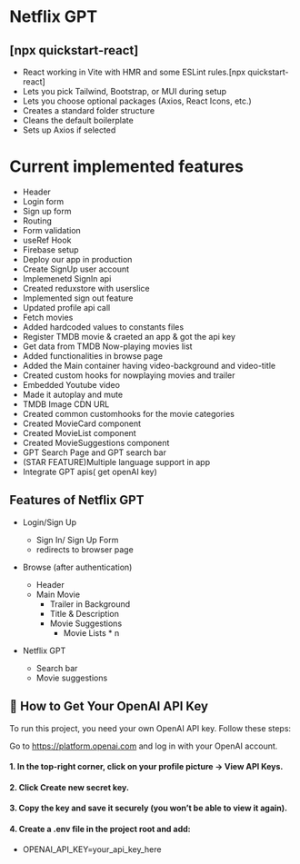 
# Netflix GPT

## [npx quickstart-react]

- React working in Vite with HMR and some ESLint rules.[npx quickstart-react]
- Lets you pick Tailwind, Bootstrap, or MUI during setup
- Lets you choose optional packages (Axios, React Icons, etc.)
- Creates a standard folder structure
- Cleans the default boilerplate
- Sets up Axios if selected

# Current implemented features

- Header
- Login form
- Sign up form
- Routing
- Form validation
- useRef Hook
- Firebase setup
- Deploy our app in production
- Create SignUp user account
- Implemenetd SignIn api
- Created reduxstore with userslice
- Implemented sign out feature
- Updated profile api call
- Fetch movies
- Added hardcoded values to constants files
- Register TMDB movie & craeted an app & got the api key
- Get data from TMDB Now-playing movies list
- Added functionalities in browse page
- Added the Main container having video-background and video-title
- Created custom hooks for nowplaying movies and trailer 
- Embedded Youtube video
- Made it autoplay and mute
- TMDB Image CDN URL
- Created common customhooks for the movie categories
- Created MovieCard component
- Created MovieList component
- Created MovieSuggestions component
- GPT Search Page and GPT search bar
- (STAR FEATURE)Multiple language support in app
- Integrate GPT apis( get openAI key)


## Features of Netflix GPT

- Login/Sign Up
    - Sign In/ Sign Up Form
    - redirects to browser page

- Browse (after authentication)
    - Header
    - Main Movie
        - Trailer in Background
        - Title & Description
        - Movie Suggestions
            - Movie Lists * n

- Netflix GPT
    - Search bar
    - Movie suggestions

## 🔑 How to Get Your OpenAI API Key

To run this project, you need your own OpenAI API key. Follow these steps:

Go to https://platform.openai.com
 and log in with your OpenAI account.

#### 1. In the top-right corner, click on your profile picture → View API Keys.

#### 2. Click Create new secret key.

#### 3. Copy the key and save it securely (you won’t be able to view it again).

#### 4. Create a .env file in the project root and add:

- OPENAI_API_KEY=your_api_key_here
